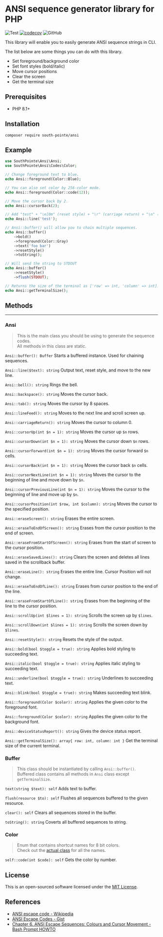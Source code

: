 # ANSI sequence generator library for PHP

![Test](https://github.com/south-pointe/ansi/actions/workflows/test.yml/badge.svg)
[![codecov](https://codecov.io/gh/south-pointe/ansi/branch/main/graph/badge.svg?token=1PV8FB4O4O)](https://codecov.io/gh/south-pointe/ansi)
![GitHub](https://img.shields.io/github/license/south-pointe/ansi)

This library will enable you to easily generate ANSI sequence strings in CLI.

The list below are some things you can do with this library.

- Set foreground/background color
- Set font styles (bold/italic)
- Move cursor positions
- Clear the screen
- Get the terminal size

## Prerequisites

- PHP 8.1+

## Installation

```
composer require south-pointe/ansi
```

## Example

```php
use SouthPointe\Ansi\Ansi;
use SouthPointe\Ansi\Codes\Color;

// Change foreground text to blue.
echo Ansi::foreground(Color::Blue);

// You can also set color by 256-color mode.
echo Ansi::foreground(Color::code(12));

// Move the cursor back by 2.
echo Ansi::cursorBack(2);

// Add "test" + "\e[0m" (reset style) + "\r" (carriage return) + "\n" (new line)
echo Ansi::line('test');

// Ansi::buffer() will allow you to chain multiple sequences.
echo Ansi::buffer()
    ->bold()
    ->foreground(Color::Gray)
    ->text('foo bar')
    ->resetStyle()
    ->toString();

// Will send the string to STDOUT
echo Ansi::buffer()
    ->resetStyle()
    ->flush(STDOUT);

// Returns the size of the terminal as ['row' => int, 'column' => int].
echo Ansi::getTerminalSize();
```

## Methods

-----

### Ansi

> This is the main class you should be using to generate the sequence codes.  
All methods in this class are static.

`Ansi::buffer(): Buffer` Starts a buffered instance. Used for chaining sequences.

`Ansi::line($text): string` Output text, reset style, and move to the new line.

`Ansi::bell(): string` Rings the bell.

`Ansi::backspace(): string` Moves the cursor back.

`Ansi::tab(): string` Moves the cursor by 8 spaces.

`Ansi::lineFeed(): string` Moves to the next line and scroll screen up.

`Ansi::carriageReturn(): string` Moves the cursor to column 0.

`Ansi::cursorUp(int $n = 1): string` Moves the cursor up `$n` rows.

`Ansi::cursorDown(int $n = 1): string` Moves the cursor down `$n` rows.

`Ansi::cursorForward(int $n = 1): string` Moves the cursor forward `$n` cells.

`Ansi::cursorBack(int $n = 1): string` Moves the cursor back `$n` cells.

`Ansi::cursorNextLine(int $n = 1): string` Moves the cursor to the beginning of line and move down by `$n`.

`Ansi::cursorPreviousLine(int $n = 1): string` Moves the cursor to the beginning of line and move up by `$n`.

`Ansi::cursorPosition(int $row, int $column): string` Moves the cursor to the specified position.

`Ansi::eraseScreen(): string` Erases the entire screen.

`Ansi::eraseToEndOfScreen(): string` Erases from the cursor position to the end of screen.

`Ansi::eraseFromStartOfScreen(): string` Erases from the start of screen to the cursor position.

`Ansi::eraseSavedLines(): string` Clears the screen and deletes all lines saved in the scrollback buffer.

`Ansi::eraseLine(): string` Erases the entire line. Cursor Position will not change.

`Ansi::eraseToEndOfLine(): string` Erases from cursor position to the end of the line.

`Ansi::eraseFromStartOfLine(): string` Erases from the beginning of the line to the cursor position.

`Ansi::scrollUp(int $lines = 1): string` Scrolls the screen up by `$lines`.

`Ansi::scrollDown(int $lines = 1): string` Scrolls the screen down by `$lines`.

`Ansi::resetStyle(): string` Resets the style of the output.

`Ansi::bold(bool $toggle = true): string` Applies bold styling to succeeding text.

`Ansi::italic(bool $toggle = true): string` Applies italic styling to succeeding text.

`Ansi::underline(bool $toggle = true): string` Underlines to succeeding text.

`Ansi::blink(bool $toggle = true): string` Makes succeeding text blink.

`Ansi::foreground(Color $color): string` Applies the given color to the foreground font.

`Ansi::foreground(Color $color): string` Applies the given color to the background font.

`Ansi::deviceStatusReport(): string` Gives the device status report.

`Ansi::getTerminalSize(): array{ row: int, column: int }` Get the terminal size of the current terminal.  

### Buffer

> This class should be instantiated by calling `Ansi::buffer()`.  
Buffered class contains all methods in `Ansi` class except `getTerminalSize`.  

`text(string $text): self` Adds text to buffer.

`flush(resource $to): self` Flushes all sequences buffered to the given resource.

`clear(): self` Clears all sequences stored in the buffer.

`toString(): string` Coverts all buffered sequences to string.

### Color

> Enum that contains shortcut names for 8 bit colors.  
Check out the [actual class](src/Codes/Color.php) for all the names.

`self::code(int $code): self` Gets the color by number.  


## License

This is an open-sourced software licensed under the [MIT License](LICENSE).

## References

- [ANSI escape code - Wikipedia](https://en.wikipedia.org/wiki/ANSI_escape_code)
- [ANSI Escape Codes - Gist](https://gist.github.com/fnky/458719343aabd01cfb17a3a4f7296797)
- [Chapter 6. ANSI Escape Sequences: Colours and Cursor Movement - Bash Prompt HOWTO](https://tldp.org/HOWTO/Bash-Prompt-HOWTO/c327.html)
